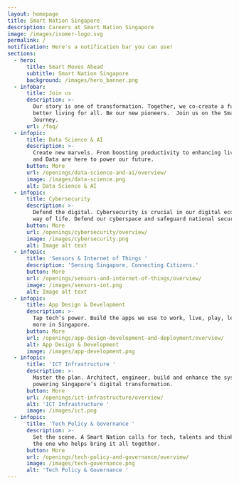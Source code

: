 ```yaml
---
layout: homepage
title: Smart Nation Singapore
description: Careers at Smart Nation Singapore
image: /images/isomer-logo.svg
permalink: /
notification: Here's a notification bar you can use!
sections:
  - hero:
      title: Smart Moves Ahead
      subtitle: Smart Nation Singapore
      background: /images/hero_banner.png
  - infobar:
      title: Join us
      description: >-
        Our story is one of transformation. Together, we co-create a future of
        better living for all. Be our new pioneers.  Join us on the Smartnation
        Journey.
      url: /faq/
  - infopic:
      title: Data Science & AI
      description: >-
        Create new marvels. From boosting productivity to enhancing lives, AI
        and Data are here to power our future. 
      button: More
      url: /openings/data-science-and-ai/overview/
      image: /images/data-science.png
      alt: Data Science & AI
  - infopic:
      title: Cybersecurity
      description: >-
        Defend the digital. Cybersecurity is crucial in our digital economy and
        way of life. Defend our cyberspace and safeguard national security. 
      button: More
      url: /openings/cybersecurity/overview/
      image: /images/cybersecurity.png
      alt: Image alt text
  - infopic:
      title: 'Sensors & Internet of Things '
      description: 'Sensing Singapore, Connecting Citizens.'
      button: More
      url: /openings/sensors-and-internet-of-things/overview/
      image: /images/sensors-iot.png
      alt: Image alt text
  - infopic:
      title: App Design & Development
      description: >-
        Tap tech’s power. Build the apps we use to work, live, play, learn and
        more in Singapore.
      button: More
      url: /openings/app-design-development-and-deployment/overview/
      alt: App Design & Development
      image: /images/app-development.png
  - infopic:
      title: 'ICT Infrastructure '
      description: >-
        Master the plan. Architect, engineer, build and enhance the systems
        powering Singapore’s digital transformation.
      button: More
      url: /openings/ict-infrastructure/overview/
      alt: 'ICT Infrastructure '
      image: /images/ict.png
  - infopic:
      title: 'Tech Policy & Governance '
      description: >-
        Set the scene. A Smart Nation calls for tech, talents and thinking. Be
        the one who helps bring it all together.
      button: More
      url: /openings/tech-policy-and-governance/overview/
      image: /images/tech-governance.png
      alt: 'Tech Policy & Governance '
---
```

